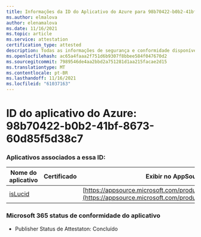 ```yaml
---
title: Informações da ID do Aplicativo do Azure para 98b70422-b0b2-41bf-8673-60d85f5d38c7
ms.author: elmalova
author: elenamalova
ms.date: 11/16/2021
ms.topic: article
ms.service: attestation
certification_type: attested
description: Todas as informações de segurança e conformidade disponíveis para 98b70422-b0b2-41bf-8673-60d85f5d38c7.
ms.openlocfilehash: ac65a4faaa2f751d6b9307f8bbee584f047670d2
ms.sourcegitcommit: 7989546de4aa2bbd2a751281d1aa215facae2d15
ms.translationtype: MT
ms.contentlocale: pt-BR
ms.lasthandoff: 11/16/2021
ms.locfileid: "61037163"
---
```

# <a name="azure-app-id-98b70422-b0b2-41bf-8673-60d85f5d38c7"></a>ID do aplicativo do Azure: 98b70422-b0b2-41bf-8673-60d85f5d38c7


### <a name="apps-associated-with-this-id"></a>Aplicativos associados a essa ID:
| **Nome do aplicativo** | **Certificado** | **Exibir no AppSource** |
|--------------|---------------|-----------------------|
| [isLucid](https://docs.microsoft.com/microsoft-365-app-certification/forward/WA200002385) |  | [https://appsource.microsoft.com/product/office/WA200002385](https://appsource.microsoft.com/product/office/WA200002385) |

### <a name="microsoft-365-app-compliance-status"></a>Microsoft 365 status de conformidade do aplicativo
- Publisher Status de Attestaton: Concluído
